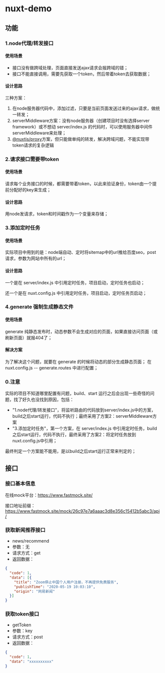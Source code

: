 # nuxt-demo

## 功能

### 1.node代理/转发接口
#### 使用场景
- 接口没有做跨域处理，页面直接发送ajax请求会报跨域的错；
- 接口不能直接调用，需要先获取一个token，然后带着token去获取数据；

#### 设计思路
三种方案：
1. 在node服务器代码中，添加过滤，只要是当前页面发送过来的ajax请求，做统一转发；
2. serverMiddleware方案：没有node服务器（创建项目时没有选择server framework）或不想动 server/index.js 的代码时，可以使用服务器中间件serverMiddleware来处理；
3. [@nuxtjs/proxy](https://www.npmjs.com/package/@nuxtjs/proxy)方案，但只能做单纯的转发，解决跨域问题，不能实现带token请求的复杂逻辑   


### 2.请求接口需要带token
#### 使用场景
请求每个业务接口的时候，都需要带着token，以此来验证身份，token由一个提前分配好的key来生成；

#### 设计思路
用node发请求，token和时间戳作为一个变量来存储；


### 3.添加定时任务
#### 使用场景
实际项目中用到的是：node端自动、定时将sitemap中的url推给百度seo，post请求，参数为网站中所有的url；

#### 设计思路
一个是在 server/index.js 中引用定时任务，项目启动，定时任务也启动；

还一个是在 nuxt.config.js 中引用定时任务，项目启动，定时任务页启动；


### 4.generate 强制生成静态文件
#### 使用场景
generate 纯静态发布时，动态参数不会生成对应的页面，如果直接访问页面（或刷新页面）就报404了；

#### 解决方案
为了解决这个问题，就要在 generate 的时候将动态的部分生成静态页面；
在 nuxt.config.js -- generate.routes 中进行配置；


### 0.注意
实际的项目不知道哪里配置有问题，build、start 运行之后会出现一些奇怪的问题，找了好久也没找到原因，包括：

- "1.node代理/转发接口"，将监听路由的代码放到server/index.js中的方案，build之后start运行，代码不执行；最终采用了方案2：serverMiddleware方案
- "3.添加定时任务"，第一个方案，在 server/index.js 中引用定时任务，build之后start运行，代码不执行，最终采用了方案2：将定时任务放到nuxt.config.js中引用；

最终判定一个方案能不能用，是以build之后start运行正常来判定的；

## 接口

### 接口基本信息
在线mock平台：https://www.fastmock.site/

接口地址前缀：https://www.fastmock.site/mock/26c97e7a6aaac3d8e356c15412b5abc3/api/

### 获取新闻推荐接口
- news/recommend
- 参数：无
- 请求方式：get
- 返回数据：
```json
{
  "code": 1,
  "data": [{
    "title": "Zoom停止中国个人用户注册，不再提供免费服务",
    "publishTime": "2020-05-19 10:03:10",
    "origin": "网易新闻"
  }]
}
```
### 获取token接口
- getToken
- 参数：key
- 请求方式：post
- 返回数据：
```json
{
  "code": 1,
  "data": "xxxxxxxxxx"
}
``` 




